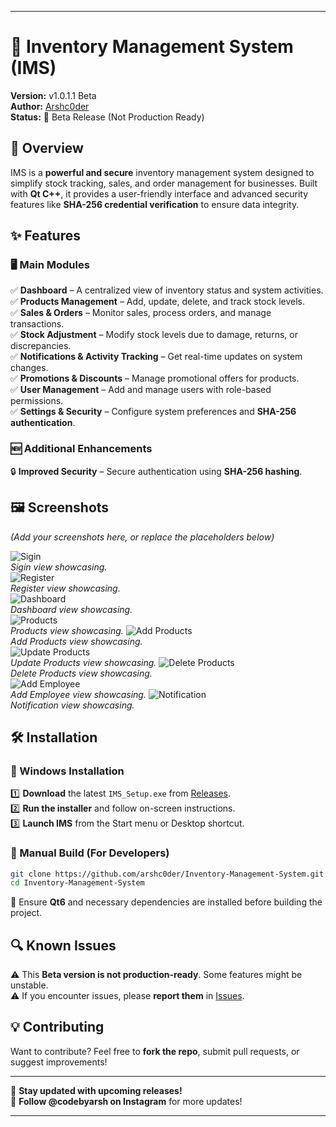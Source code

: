 
---

# 🏪 Inventory Management System (IMS)  

**Version:** v1.0.1.1 Beta  
**Author:** [Arshc0der](https://github.com/arshc0der)  
**Status:** 🚧 Beta Release (Not Production Ready)  

## 📌 Overview  
IMS is a **powerful and secure** inventory management system designed to simplify stock tracking, sales, and order management for businesses. Built with **Qt C++**, it provides a user-friendly interface and advanced security features like **SHA-256 credential verification** to ensure data integrity.  

## ✨ Features  
### 🖥 Main Modules  
✅ **Dashboard** – A centralized view of inventory status and system activities.  
✅ **Products Management** – Add, update, delete, and track stock levels.  
✅ **Sales & Orders** – Monitor sales, process orders, and manage transactions.  
✅ **Stock Adjustment** – Modify stock levels due to damage, returns, or discrepancies.  
✅ **Notifications & Activity Tracking** – Get real-time updates on system changes.  
✅ **Promotions & Discounts** – Manage promotional offers for products.  
✅ **User Management** – Add and manage users with role-based permissions.  
✅ **Settings & Security** – Configure system preferences and **SHA-256 authentication**.  

### 🆕 Additional Enhancements  
🔒 **Improved Security** – Secure authentication using **SHA-256 hashing**.  

## 🖼 Screenshots  
*(Add your screenshots here, or replace the placeholders below)*  

![Sigin](https://raw.githubusercontent.com/arshc0der/Inventory-Management-System/refs/heads/main/preview/1.png)  
*Sigin view showcasing.*  
![Register](https://raw.githubusercontent.com/arshc0der/Inventory-Management-System/refs/heads/main/preview/2.png)  
*Register view showcasing.*  
![Dashboard](https://raw.githubusercontent.com/arshc0der/Inventory-Management-System/refs/heads/main/preview/3.png)  
*Dashboard view showcasing.*  
![Products](https://raw.githubusercontent.com/arshc0der/Inventory-Management-System/refs/heads/main/preview/4.png)  
*Products view showcasing.* 
![Add Products](https://raw.githubusercontent.com/arshc0der/Inventory-Management-System/refs/heads/main/preview/5.png)  
*Add Products view showcasing.*  
![Update Products](https://raw.githubusercontent.com/arshc0der/Inventory-Management-System/refs/heads/main/preview/6.png)  
*Update Products view showcasing.* 
![Delete Products](https://raw.githubusercontent.com/arshc0der/Inventory-Management-System/refs/heads/main/preview/7.png)  
*Delete Products view showcasing.*  
![Add Employee](https://raw.githubusercontent.com/arshc0der/Inventory-Management-System/refs/heads/main/preview/8.png)  
*Add Employee view showcasing.* 
![Notification](https://raw.githubusercontent.com/arshc0der/Inventory-Management-System/refs/heads/main/preview/9.png)  
*Notification view showcasing.*  

## 🛠 Installation  
### 🔹 Windows Installation 
1️⃣ **Download** the latest `IMS_Setup.exe` from [Releases](https://github.com/arshc0der/Inventory-Management-System/releases).  
2️⃣ **Run the installer** and follow on-screen instructions.  
3️⃣ **Launch IMS** from the Start menu or Desktop shortcut.  

### 🔹 Manual Build (For Developers)  
```sh
git clone https://github.com/arshc0der/Inventory-Management-System.git
cd Inventory-Management-System
```
📌 Ensure **Qt6** and necessary dependencies are installed before building the project.  

## 🔍 Known Issues  
⚠️ This **Beta version is not production-ready**. Some features might be unstable.  
⚠️ If you encounter issues, please **report them** in [Issues](https://github.com/arshc0der/Inventory-Management-System/issues).  

## 💡 Contributing  
Want to contribute? Feel free to **fork the repo**, submit pull requests, or suggest improvements!  

---

🚀 **Stay updated with upcoming releases!**  
📌 **Follow @codebyarsh on Instagram** for more updates!  

---
